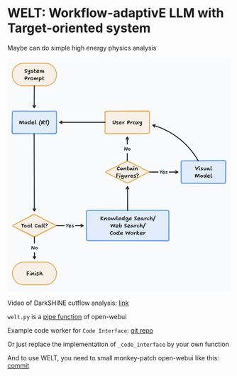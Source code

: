 # WELT: Workflow-adaptivE LLM with Target-oriented system

Maybe can do simple high energy physics analysis

![image-20250309162426011](assets/image-20250309162426011.png)

Video of DarkSHINE cutflow analysis: [link](https://ihepbox.ihep.ac.cn/ihepbox/index.php/s/eyyWEdY0BTLp6UH)

`welt.py` is a [pipe function](https://docs.openwebui.com/features/plugin/functions/pipe/) of open-webui

Example code worker for `Code Interface`: [git repo](https://code.ihep.ac.cn/xuliang/drsai-code-worker-v2)

Or just replace the implementation of `_code_interface` by your own function

And to use WELT, you need to small monkey-patch open-webui like this: [commit](https://ihepbox.ihep.ac.cn/ihepbox/index.php/s/9L6xfkszjb3JEd8)

